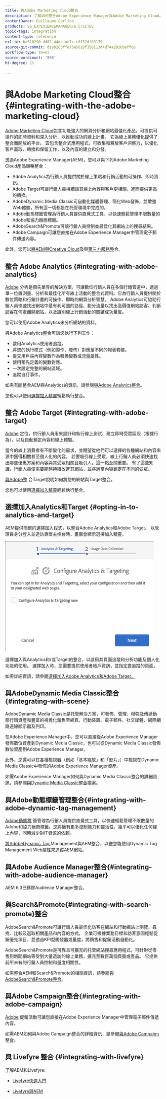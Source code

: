 ```yaml
---
title: 與Adobe Marketing Cloud整合
description: 了解如何整合Adobe Experience Manager與Adobe Marketing Cloud。
contentOwner: Guillaume Carlino
products: SG_EXPERIENCEMANAGER/6.5/SITES
topic-tags: integration
content-type: reference
exl-id: ba518290-dd82-44dc-ae7c-c8152df89179
source-git-commit: d19b203ffe75a5628f350113d4d74a2916beffc8
workflow-type: tm+mt
source-wordcount: '998'
ht-degree: 1%

---
```


# 與Adobe Marketing Cloud整合{#integrating-with-the-adobe-marketing-cloud}

[Adobe Marketing Cloud](https://www.adobe.com/solutions/digital-marketing.html)包含功能強大的網頁分析和網站最佳化產品，可提供可操作的即時資料和深入分析，以推動成功的線上計畫。 它為線上業務優化提供了整合而開放的平台。 雲包含整合式應用程式，可收集和釋放客戶洞察力，以優化客戶贏取、轉換和保留工作，以及內容的建立和分發。

透過Adobe Experience Manager(AEM)，您可以與下列Adobe Marketing Cloud產品順暢整合：

* Adobe Analytics為行銷人員提供關於線上策略和行銷活動的可操作、即時資訊。
* Adobe Target可讓行銷人員持續讓其線上內容與客戶更相關，進而提供更高的轉換。
* AdobeDynamic Media Classic可自動化媒體管理、簡化Web發佈，並增強Web體驗，所有這一切都是在托管環境中完成的。
* Adobe動態標籤管理為行銷人員提供直覺式工具，以快速輕鬆管理不限數量的Adobe和協力廠商標籤。
* AdobeSearch&amp;Promote可讓行銷人員控制並最佳化其網站上的搜尋結果。
* Adobe Campaign可讓您直接在Adobe Experience Manager中管理電子郵件傳送內容。

此外，您可以[將AEM與Creative Cloud](/help/assets/aem-cc-integration-best-practices.md)及與[第三方服務](/help/sites-administering/third-party-services.md)整合。

## 整合 Adobe Analytics {#integrating-with-adobe-analytics}

[Adobe](https://www.omniture.com/en/products/analytics/sitecatalyst) 分析是領先業界的解決方案，可讓數位行銷人員在多個行銷管道中，透過單一位置測量、分析和最佳化所有線上活動的整合式資料。它為行銷人員提供關於數位策略和行銷計畫的可操作、即時的網頁分析智慧。 Adobe Analytics可協助行銷人員快速找出網站中最有利可圖的路徑、劃分流量以找出高價值網站訪客、判斷訪客在何處離開網站，以及識別線上行銷活動的關鍵成功量度。

您可以使用Adobe Analytics來分析網站的資料。

與Adobe Analytics整合可讓您執行下列工作：

* 啟用Analytics使用者追蹤。
* 將您的執行模式（例如製作、發佈）對應至不同的報表套裝。
* 提交用戶端內容變數作為轉換變數或流量屬性。
* 使用預先定義的變數對應。
* 一次設定完整的網站區域。
* 追蹤自訂事件。

如需有關整合AEM與Analytics的資訊，請參閱[與Adobe Analytics整合](/help/sites-administering/adobeanalytics.md)。

您也可以使用[選擇加入精靈](/help/sites-administering/opt-in.md)輕鬆執行整合。

## 整合 Adobe Target {#integrating-with-adobe-target}

[Adobe](https://www.omniture.com/en/products/conversion/test-and-target) 定位，供行銷人員用來設計和執行線上測試、建立即時受眾區段（根據行為），以及自動鎖定內容和線上體驗。

當今的線上消費者有不斷變化的需求，並期望從他們可以選擇的各種網站和內容來源中獲得相關甚至個人化的內容。 若要吸引線上受眾，線上行銷人員必須快速找出哪些優惠方案和內容與其受眾相關且吸引人，這一點至關重要。 有了這些知識，行銷人員便需要能夠持續改進其網站，並將適當內容鎖定在不同的受眾。

[與Adobe整](/help/sites-administering/target.md) 合Target說明如何將您的網站與Target整合。

您也可以使用[選擇加入精靈](/help/sites-administering/opt-in.md)輕鬆執行整合。

## 選擇加入Analytics和Target {#opting-in-to-analytics-and-target}

AEM提供簡單的選擇加入程式，以整合Adobe Analytics和Adobe Target。 以管理員身分登入並造訪專案主控台時，畫面會顯示選擇加入精靈。

![chlimage_1-107](assets/chlimage_1-107a.png)

選擇加入與Analytics和/或Target的整合，以啟用其頁面追蹤和分析功能及個人化功能的使用。 選擇加入時，您需要提供使用者帳戶資訊，並指定要追蹤的頁面。

如需詳細資訊，請參閱[選擇加入Adobe Analytics和Adobe Target。](/help/sites-administering/opt-in.md)

## 與AdobeDynamic Media Classic整合{#integrating-with-scene}

AdobeDynamic Media Classic是托管解決方案，可發佈、管理、增強及傳遞動態行銷資產和豐富的視覺化銷售至網頁、行動裝置、電子郵件、社交媒體、網際網路連線顯示器及列印。

在Adobe Experience Manager中，您可以直接從Adobe Experience Manager發佈數位資產到Dynamic Media Classic，也可以從Dynamic Media Classic發佈數位資產到Adobe Experience Manager。

此外，您還可以在各種檢視器（例如「基本縮放」和「影片」）中檢視在Dynamic Media Classic中發佈的Adobe Experience Manager資產。

如需Adobe Experience Manager如何與Dynamic Media Classic整合的詳細資訊，請參閱[與Dynamic Media Classic整合](/help/sites-administering/scene7.md)檔案。

## 與Adobe動態標籤管理整合{#integrating-with-adobe-dynamic-tag-management}

[Adobe動態標](https://www.adobe.com/solutions/digital-marketing/dynamic-tag-management.html) 簽管理為行銷人員提供直覺式工具，以快速輕鬆管理不限數量的Adobe和協力廠商標籤。您將擁有更多控制能力和靈活性，幾乎可以優化任何線上內容，同時減少對IT資源的依賴。

[將AdobeDynamic Tag ](/help/sites-administering/dtm.md) Management與AEM整合，以便您能使用Dynamic Tag Management Web屬性來追蹤AEM網站。

## 與Adobe Audience Manager整合{#integrating-with-adobe-audience-manager}

AEM 6.3已移除Audience Manager整合。

## 與Search&amp;Promote{#integrating-with-search-promote}整合

AdobeSearch&amp;Promote可讓行銷人員最佳化訪客在網站和行動網站上瀏覽、尋找、比較及選取相關產品和內容的方式。 企業可根據業務目標和訪客意圖輕鬆促銷優先項目，並透過KPI型觸發器或量度，將銷售和促銷活動自動化。

AdobeSearch&amp;Promote是可靠且可擴充的托管網站搜尋應用程式，可針對從零售到新聞網站等受到大量造訪的線上業務，擴充至數百萬個頁面或產品。 它提供前所未有的行銷人員控制和量度相關性。

如需整合AEM和Search&amp;Promote的相關資訊，請參閱[與AdobeSearch&amp;Promote整合](/help/sites-administering/search-and-promote.md)。

## 與Adobe Campaign整合{#integrating-with-adobe-campaign}

[Adobe](https://www.adobe.com/solutions/campaign-management.html) 促銷活動可讓您直接在Adobe Experience Manager中管理電子郵件傳遞內容。

如需AEM如何與Adobe Campaign整合的詳細資訊，請參閱[與Adobe Campaign整合](/help/sites-administering/campaignstandard.md)。

## 與 Livefyre 整合 {#integrating-with-livefyre}

了解AEM和Livefyre:

* [Livefyre快速入門](https://answers.livefyre.com/developers/getting-started)

* [Livefyre與AEM](https://answers.livefyre.com/product/livefyre-for-adobe-experience-manager-aem/livefyre-for-adobe-experience-manager/)
